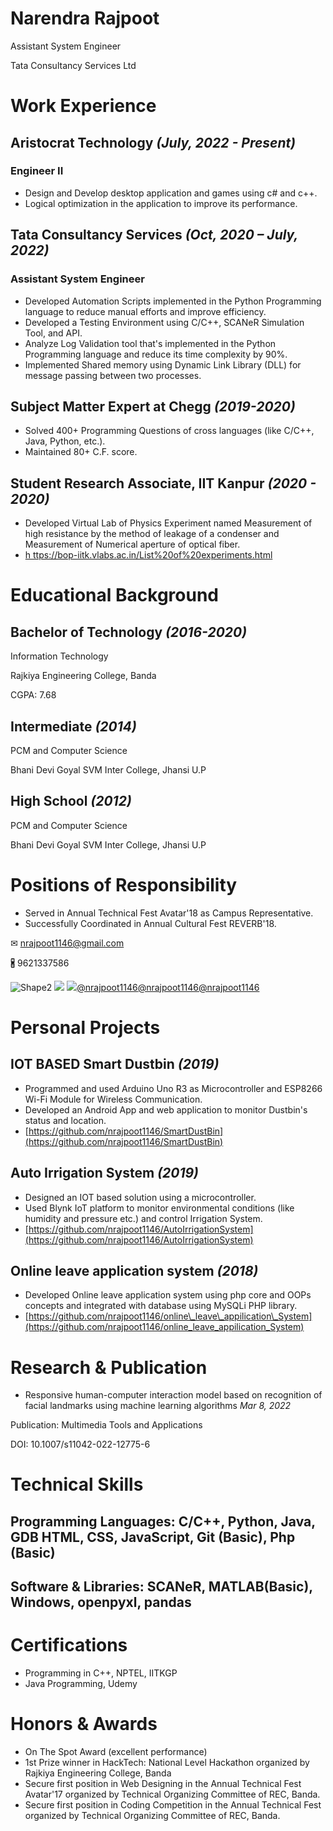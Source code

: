 # **Narendra Rajpoot**

Assistant System Engineer

Tata Consultancy Services Ltd

# **Work Experience**

## **Aristocrat Technology** _(July, 2022 - Present)_

### **Engineer II**

- Design and Develop desktop application and games using c# and c++.
- Logical optimization in the application to improve its performance.

## **Tata Consultancy Services** _(Oct, 2020 – July, 2022)_

### **Assistant System Engineer**

- Developed Automation Scripts implemented in the Python Programming language to reduce manual efforts and improve efficiency.
- Developed a Testing Environment using C/C++, SCANeR Simulation Tool, and API.
- Analyze Log Validation tool that's implemented in the Python Programming language and reduce its time complexity by 90%.
- Implemented Shared memory using Dynamic Link Library (DLL) for message passing between two processes.

## **Subject Matter Expert at Chegg** _(2019-2020)_

- Solved 400+ Programming Questions of cross languages (like C/C++, Java, Python, etc.).
- Maintained 80+ C.F. score.

## **Student Research Associate, IIT Kanpur** _(2020 - 2020)_

- Developed Virtual Lab of Physics Experiment named Measurement of high resistance by the method of leakage of a condenser and Measurement of Numerical aperture of optical fiber.
- [h ttps://bop-iitk.vlabs.ac.in/List%20of%20experiments.html](https://bop-iitk.vlabs.ac.in/List%20of%20experiments.html)

# **Educational Background**

## **Bachelor of Technology** _(2016-2020)_

Information Technology

Rajkiya Engineering College, Banda

CGPA: 7.68

## **Intermediate** _(2014)_

PCM and Computer Science

Bhani Devi Goyal SVM Inter College, Jhansi U.P

## **High School** _(2012)_

PCM and Computer Science

Bhani Devi Goyal SVM Inter College, Jhansi U.P

# **Positions of Responsibility**

- Served in Annual Technical Fest Avatar'18 as Campus Representative.
- Successfully Coordinated in Annual Cultural Fest REVERB'18.

✉ [nrajpoot1146@gmail.com](mailto:nrajpoot1146@gmail.com)

🖁 9621337586

![Shape2](RackMultipart20230327-1-iiavgx_html_e3089dbd0111c99f.gif) ![](RackMultipart20230327-1-iiavgx_html_f50f2f9d1d74c499.png) ![](RackMultipart20230327-1-iiavgx_html_7737e7d4e3106cc5.png)[@nrajpoot1146](https://github.com/nrajpoot1146)[@nrajpoot1146](https://www.linkedin.com/in/nrajpoot1146)[@nrajpoot1146](https://www.hackerrank.com/nrajpoot1146)

# **Personal Projects**

## **IOT BASED Smart Dustbin** _(2019)_

- Programmed and used Arduino Uno R3 as Microcontroller and ESP8266 Wi-Fi Module for Wireless Communication.
- Developed an Android App and web application to monitor Dustbin's status and location.
- [https://github.com/nrajpoot1146/SmartDustBin](https://github.com/nrajpoot1146/SmartDustBin)

## **Auto Irrigation System** _(2019)_

- Designed an IOT based solution using a microcontroller.
- Used Blynk IoT platform to monitor environmental conditions (like humidity and pressure etc.) and control Irrigation System.
- [https://github.com/nrajpoot1146/AutoIrrigationSystem](https://github.com/nrajpoot1146/AutoIrrigationSystem)

## **Online leave application system** _(2018)_

- Developed Online leave application system using php core and OOPs concepts and integrated with database using MySQLi PHP library.
- [https://github.com/nrajpoot1146/online\_leave\_appilication\_System](https://github.com/nrajpoot1146/online_leave_appilication_System)

# **Research & Publication**

- Responsive human-computer interaction model based on recognition of facial landmarks using machine learning algorithms _Mar 8, 2022_

Publication: Multimedia Tools and Applications

DOI: 10.1007/s11042-022-12775-6

# **Technical Skills**

## **Programming Languages:** C/C++, Python, Java, GDB HTML, CSS, JavaScript, Git (Basic), Php (Basic)

## **Software & Libraries:** SCANeR, MATLAB(Basic), Windows, openpyxl, pandas

# **Certifications**

- Programming in C++, NPTEL, IITKGP
- Java Programming, Udemy

# **Honors & Awards**

- On The Spot Award (excellent performance)
- 1st Prize winner in HackTech: National Level Hackathon organized by Rajkiya Engineering College, Banda
- Secure first position in Web Designing in the Annual Technical Fest Avatar'17 organized by Technical Organizing Committee of REC, Banda.
- Secure first position in Coding Competition in the Annual Technical Fest organized by Technical Organizing Committee of REC, Banda.
